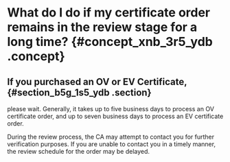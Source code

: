 # What do I do if my certificate order remains in the review stage for a long time? {#concept_xnb_3r5_ydb .concept}

## If you purchased an OV or EV Certificate,  {#section_b5g_1s5_ydb .section}

please wait. Generally, it takes up to five business days to process an OV certificate order, and up to seven business days to process an EV certificate order.

During the review process, the CA may attempt to contact you for further verification purposes. If you are unable to contact you in a timely manner, the review schedule for the order may be delayed.

